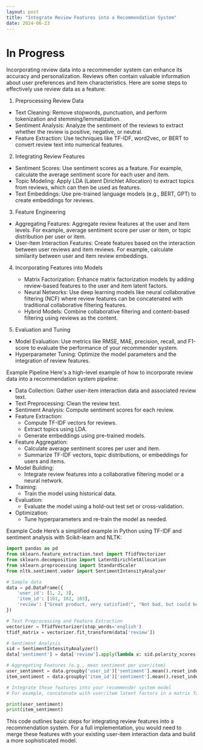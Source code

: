 ```yaml
---
layout: post
title: "Integrate Review Features into a Recommendation System"
date: 2024-06-23
---
```


# In Progress

Incorporating review data into a recommender system can enhance its accuracy and personalization. Reviews often contain valuable information about user preferences and item characteristics. Here are some steps to effectively use review data as a feature:

1. Preprocessing Review Data

  - Text Cleaning: Remove stopwords, punctuation, and perform tokenization and stemming/lemmatization.
  - Sentiment Analysis: Analyze the sentiment of the reviews to extract whether the review is positive, negative, or neutral.
  - Feature Extraction: Use techniques like TF-IDF, word2vec, or BERT to convert review text into numerical features.

2. Integrating Review Features

  - Sentiment Scores: Use sentiment scores as a feature. For example, calculate the average sentiment score for each user and item.
  - Topic Modeling: Apply LDA (Latent Dirichlet Allocation) to extract topics from reviews, which can then be used as features.
  - Text Embeddings: Use pre-trained language models (e.g., BERT, GPT) to create embeddings for reviews.

3. Feature Engineering
   
  - Aggregating Features: Aggregate review features at the user and item levels. For example, average sentiment score per user or item, or topic distribution per user or item.
  - User-Item Interaction Features: Create features based on the interaction between user reviews and item reviews. For example, calculate similarity between user and item review embeddings.

4. Incorporating Features into Models

   - Matrix Factorization: Enhance matrix factorization models by adding review-based features to the user and item latent factors.
   - Neural Networks: Use deep learning models like neural collaborative filtering (NCF) where review features can be concatenated with traditional collaborative filtering features.
   - Hybrid Models: Combine collaborative filtering and content-based filtering using reviews as the content.
     
5. Evaluation and Tuning

  - Model Evaluation: Use metrics like RMSE, MAE, precision, recall, and F1-score to evaluate the performance of your recommender system.
  - Hyperparameter Tuning: Optimize the model parameters and the integration of review features.


Example Pipeline
Here's a high-level example of how to incorporate review data into a recommendation system pipeline:

- Data Collection: Gather user-item interaction data and associated review text.
- Text Preprocessing: Clean the review text.
- Sentiment Analysis: Compute sentiment scores for each review.
- Feature Extraction:
  - Compute TF-IDF vectors for reviews.
  - Extract topics using LDA.
  - Generate embeddings using pre-trained models.
- Feature Aggregation:
  - Calculate average sentiment scores per user and item.
  - Summarize TF-IDF vectors, topic distributions, or embeddings for users and items.
- Model Building:
  - Integrate review features into a collaborative filtering model or a neural network.
- Training:
  - Train the model using historical data.
- Evaluation:
  - Evaluate the model using a hold-out test set or cross-validation.
- Optimization:
  - Tune hyperparameters and re-train the model as needed.

Example Code
Here’s a simplified example in Python using TF-IDF and sentiment analysis with Scikit-learn and NLTK:
```python
import pandas as pd
from sklearn.feature_extraction.text import TfidfVectorizer
from sklearn.decomposition import LatentDirichletAllocation
from sklearn.preprocessing import StandardScaler
from nltk.sentiment.vader import SentimentIntensityAnalyzer

# Sample data
data = pd.DataFrame({
    'user_id': [1, 2, 3],
    'item_id': [101, 102, 103],
    'review': ["Great product, very satisfied!", "Not bad, but could be better.", "Worst experience ever!"]
})

# Text Preprocessing and Feature Extraction
vectorizer = TfidfVectorizer(stop_words='english')
tfidf_matrix = vectorizer.fit_transform(data['review'])

# Sentiment Analysis
sid = SentimentIntensityAnalyzer()
data['sentiment'] = data['review'].apply(lambda x: sid.polarity_scores(x)['compound'])

# Aggregating Features (e.g., mean sentiment per user/item)
user_sentiment = data.groupby('user_id')['sentiment'].mean().reset_index()
item_sentiment = data.groupby('item_id')['sentiment'].mean().reset_index()

# Integrate these features into your recommender system model
# For example, concatenate with user/item latent factors in a matrix factorization model

print(user_sentiment)
print(item_sentiment)
```
This code outlines basic steps for integrating review features into a recommendation system. For a full implementation, you would need to merge these features with your existing user-item interaction data and build a more sophisticated model.
